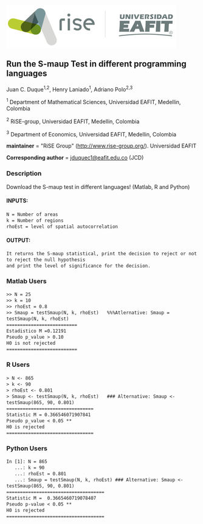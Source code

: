 <img src="../data/figs/rise_logo.png" alt="Estructura Carpeta" align="center">

## Run the S-maup Test in different programming languages


Juan C. Duque<sup>1,2</sup>, Henry Laniado<sup>1</sup>, Adriano Polo<sup>2,3</sup>

<sup>1</sup> Department of Mathematical Sciences, Universidad EAFIT, Medellin, Colombia

<sup>2</sup> RiSE-group, Universidad EAFIT, Medellin, Colombia

<sup>3</sup> Department of Economics, Universidad EAFIT, Medellin, Colombia


__maintainer__ = "RiSE Group"  (http://www.rise-group.org/). Universidad EAFIT

__Corresponding author__ = jduquec1@eafit.edu.co (JCD)


### Description

Download the S-maup test in different languages! (Matlab, R and Python)

#### INPUTS:
	N = Number of areas
	k = Number of regions
	rhoEst = level of spatial autocorrelation
#### OUTPUT:
	It returns the S-maup statistical, print the decision to reject or not to reject the null hypothesis
	and print the level of significance for the decision.


### Matlab Users

	>> N = 25
	>> k = 10
	>> rhoEst = 0.8
	>> Smaup = testSmaup(N, k, rhoEst)   %%%Atlernative: Smaup = testSmaup(N, k, rhoEst)
	==========================
	Estadistico M =0.12191
	Pseudo p_value > 0.10 
	H0 is not rejected
	==========================

### R Users
   			   
	> N <- 865
	> k <- 90
	> rhoEst <- 0.801
	> Smaup <- testSmaup(N, k, rhoEst)   ### Alternative: Smaup <- testSmaup(865, 90, 0.801)
	================================
	Statistic M = 0.366546071907841 
	Pseudo p_value < 0.05 **
	H0 is rejected
	================================

### Python Users
   			   
	In [1]: N = 865
	   ...:	k = 90 
	   ...:	rhoEst = 0.801
	   ...: Smaup = testSmaup(N, k, rhoEst) ### Alternative: Smaup <- testSmaup(865, 90, 0.801)
	====================================
	Statistic M =  0.3665460719078407
	Pseudo p-value < 0.05 **
	H0 is rejected
	====================================

